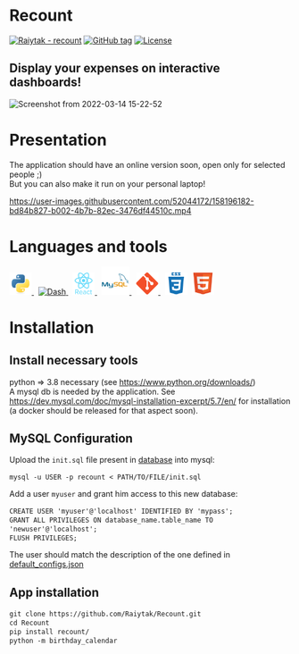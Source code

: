 # Recount
[![Raiytak - recount](https://img.shields.io/static/v1?label=Raiytak&message=recount&color=blueviolet&logo=github)](https://github.com/Raiytak/Recount "Go to GitHub repo")
[![GitHub tag](https://img.shields.io/github/v/tag/Raiytak/Recount?include_prereleases=&sort=semver&color=blue)](https://github.com/Raiytak/Recount/tree/v0.1)
[![License](https://img.shields.io/badge/License-MIT-brightgreen)](#license)

## Display your expenses on interactive dashboards!

![Screenshot from 2022-03-14 15-22-52](https://user-images.githubusercontent.com/52044172/158192160-43978b88-1006-40e4-8e1f-f11e18360bf8.png) 


# Presentation
The application should have an online version soon, open only for selected people ;) \
But you can also make it run on your personal laptop!


https://user-images.githubusercontent.com/52044172/158196182-bd84b827-b002-4b7b-82ec-3476df44510c.mp4



# Languages and tools
<div>
  <a href="https://www.python.org/">
    <img src="https://github.com/devicons/devicon/blob/master/icons/python/python-original.svg" title="Python" alt="Python" width="40" height="40"/>
  <a/>&nbsp;
  <a href="https://dash.plotly.com/">
    <img src="https://images.plot.ly/logo/new-branding/plotly-logomark.png" title="Dash" alt="Dash" width="40" height="40"/>
  <a/>&nbsp;
  <a href="https://reactjs.org/">
    <img src="https://github.com/devicons/devicon/blob/master/icons/react/react-original-wordmark.svg" title="React" alt="React" width="40"/>
  <a/>&nbsp;
  <a href="https://www.mysql.com/">
    <img src="https://github.com/devicons/devicon/blob/master/icons/mysql/mysql-original-wordmark.svg" title="MySQL"  alt="MySQL" width="50" height="50"/>
  <a/>&nbsp;
  <a href="https://git-scm.com/">
    <img src="https://github.com/devicons/devicon/blob/master/icons/git/git-original.svg" title="Git" alt="Git" width="40" height="40"/>
  <a/>&nbsp;  
  <img src="https://github.com/devicons/devicon/blob/master/icons/css3/css3-plain-wordmark.svg"  title="CSS3" alt="CSS" width="40" height="40"/>&nbsp;
  <img src="https://github.com/devicons/devicon/blob/master/icons/html5/html5-original.svg" title="HTML5" alt="HTML" width="40"/>
</div>

# Installation

## Install necessary tools
python => 3.8 necessary (see https://www.python.org/downloads/) \
A mysql db is needed by the application. See https://dev.mysql.com/doc/mysql-installation-excerpt/5.7/en/ for installation (a docker should be released for that aspect soon).

## MySQL Configuration
Upload the `init.sql` file present in [database](https://github.com/Raiytak/Recount/blob/master/database/init.sql) into mysql:
```
mysql -u USER -p recount < PATH/TO/FILE/init.sql
```
Add a user `myuser` and grant him access to this new database:
```
CREATE USER 'myuser'@'localhost' IDENTIFIED BY 'mypass';
GRANT ALL PRIVILEGES ON database_name.table_name TO 'newuser'@'localhost';
FLUSH PRIVILEGES;
```
The user should match the description of the one defined in [default_configs.json](https://github.com/Raiytak/Recount/blob/sanity-cleaning-core/recount/config/default_configs.json)


## App installation
```
git clone https://github.com/Raiytak/Recount.git
cd Recount
pip install recount/
python -m birthday_calendar
```



